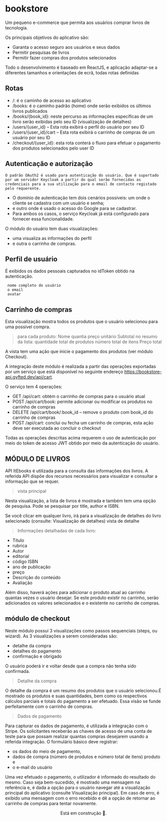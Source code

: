 # bookstore
Um pequeno e-commerce que permita aos usuários comprar livros de tecnologia.

Os principais objetivos do aplicativo são:

   - Garanta o acesso seguro aos usuários e seus dados
   - Permitir pesquisas de livros
   - Permitir fazer compras dos produtos selecionados

Todo o desenvolvimento é baseado em ReactJS, e aplicação adaptar-se a diferentes tamanhos e orientações de ecrã, todas rotas definidas

## Rotas
   - /: é o caminho de acesso ao aplicativo
   - /books: é o caminho padrão (home) onde serão exibidos os últimos livros publicados
   - /books/{book_id}: neste percurso as informações específicas de um livro serão exibidas pelo seu ID (visualização de detalhes)
   - /users/{user_id} – Esta rota exibirá o perfil do usuário por seu ID
   - /users/{user_id}/cart – Esta rota exibirá o carrinho de compras de um usuário por seu ID
   - /checkout/{user_id}: esta rota conterá o fluxo para efetuar o pagamento dos produtos selecionados pelo user ID

## Autenticação e autorização

    O padrão OAuth2 é usado para autenticação do usuário. Que é suportado por um servidor Keycloak a partir do qual serão fornecidas as credenciais para a sua utilização para o email de contacto registado pelo requerente.

   - O domínio de autenticação tem dois cenários possíveis: um onde o cliente se cadastra com um usuário e senha;  
   - e outro onde é usado o acesso do Google para se cadastrar.
   - Para ambos os casos, o serviço Keycloak já está configurado para fornecer essa funcionalidade.

   O módulo do usuário tem duas visualizações: 
   - uma visualiza as informações do perfil 
   - e outra o carrinho de compras.

## Perfil de usuário

 É exibidos os dados pessoais capturados no idToken obtido na autenticação. 

     nome completo do usuário
     o email
     avatar

## Carrinho de compras

 Esta visualização mostra todos os produtos que o usuário selecionou para uma possível compra.  

   > para cada produto:
         Nome
         quantia
         preço unitário
         Subtotal
   > no resumo da lista:
         quantidade total de produtos
         número total de itens
         Preço total

 A vista tem uma ação que inicie o pagamento dos produtos (ver módulo Checkout).

 A integração deste módulo é realizada a partir das operações exportadas por um serviço que está disponível no seguinte endereço https://bookstore-api.gyfted.dev/api/cart.


 O serviço tem 4 operações:

   - GET /api/cart: obtém o carrinho de compras para o usuário atual
   - POST /api/cart/book: permite adicionar ou modificar os produtos no carrinho de compras
   - DELETE /api/cart/book/:book_id – remove o produto com book_id do carrinho de compras
   - POST /api/cart: conclui ou fecha um carrinho de compras, esta ação deve ser executada ao concluir o checkout

   Todas as operações descritas acima requerem o uso de autenticação por meio do token de acesso JWT obtido por meio da autenticação do usuário.


 
 ## MÓDULO DE LIVROS

 API ItEbooks é utilizada para a consulta das informações dos livros.  A referida API dispõe dos recursos necessários para visualizar e consultar a informação que se requer.

 > vista principal

 Nesta visualização, a lista de livros é mostrada e também tem uma opção de pesquisa. Pode se pesquisar por title, author e ISBN.

 Se você clicar em qualquer livro, irá para a visualização de detalhes do livro selecionado (consulte: Visualização de detalhes)
 vista de detalhe

 > Informações detalhadas de cada livro:

   - Título
   - rubrica
   - Autor
   - editorial
   - código ISBN
   - ano de publicação
   - preço
   - Descrição do conteúdo
   - Avaliação

 Além disso, haverá ações para adicionar o produto atual ao carrinho quantas vezes o usuário desejar.  Se este produto existir no carrinho, serão adicionados os valores selecionados e o existente no carrinho de compras.
 


## módulo de checkout

 Neste módulo possui 3 visualizações como passos sequenciais (steps, ou wizard).  As 3 visualizações a serem consideradas são:

   - detalhe da compra
   - detalhes do pagamento
   - confirmação e obrigado

 O usuário poderá ir e voltar desde que a compra não tenha sido confirmada.
 
 > Detalhe da compra

 O detalhe da compra é um resumo dos produtos que o usuário selecionou.É mostrado os produtos e suas quantidades, bem como os respectivos cálculos parciais e totais do pagamento a ser efetuado.  Essa visão se funde perfeitamente com o carrinho de compras. 
 
 > Dados de pagamento

 Para capturar os dados de pagamento, é utilizada a integração com o Stripe.  Os solicitantes receberão as chaves de acesso de uma conta de teste para que possam realizar quantas compras desejarem usando a referida integração. O formulário básico deve registrar:

   - os dados do meio de pagamento,
   - dados de compra (número de produtos e número total de itens) produto e
   - o e-mail do usuário


 Uma vez efetuado o pagamento, o utilizador é informado do resultado do mesmo.  Caso seja bem-sucedido, é mostrado uma mensagem na referência e, é dada a opção para o usuário navegar até a visualização principal do aplicativo (consulte Visualização principal).  Em caso de erro, é exibido uma mensagem com o erro recebido e dê a opção de retornar ao carrinho de compras para tentar novamente.



<p align='center'> Está em construção 🚧. </p>
